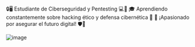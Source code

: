 🔒🖥️ Estudiante de Ciberseguridad y Pentesting 💻🔐
🎓 Aprendiendo constantemente sobre hacking ético y defensa cibernética 📘
💪 ¡Apasionado por asegurar el futuro digital! 🛡️🚀


![image](https://github.com/refreh/refreh/assets/75564281/94238166-9776-4575-845a-6007fc2eb5ac)



